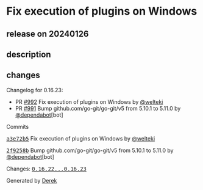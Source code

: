 # Fix execution of plugins on Windows

## release on 20240126

## description

## changes

Changelog for 0.16.23:

* PR <a class="issue-link js-issue-link" data-error-text="Failed to load title" data-id="2102105526" data-permission-text="Title is private" data-url="https://github.com/openfaas/faas-cli/issues/992" data-hovercard-type="pull_request" data-hovercard-url="/openfaas/faas-cli/pull/992/hovercard" href="https://github.com/openfaas/faas-cli/pull/992">#992</a> Fix execution of plugins on Windows by <a class="user-mention notranslate" data-hovercard-type="user" data-hovercard-url="/users/welteki/hovercard" data-octo-click="hovercard-link-click" data-octo-dimensions="link_type:self" href="https://github.com/welteki">@welteki</a>
* PR <a class="issue-link js-issue-link" data-error-text="Failed to load title" data-id="2057482725" data-permission-text="Title is private" data-url="https://github.com/openfaas/faas-cli/issues/991" data-hovercard-type="pull_request" data-hovercard-url="/openfaas/faas-cli/pull/991/hovercard" href="https://github.com/openfaas/faas-cli/pull/991">#991</a> Bump github.com/go-git/go-git/v5 from 5.10.1 to 5.11.0 by <a class="user-mention notranslate" data-hovercard-type="organization" data-hovercard-url="/orgs/dependabot/hovercard" data-octo-click="hovercard-link-click" data-octo-dimensions="link_type:self" href="https://github.com/dependabot">@dependabot</a>[bot]

Commits

<a class="commit-link" data-hovercard-type="commit" data-hovercard-url="https://github.com/openfaas/faas-cli/commit/a3e72b5881c4efcc7a366a2e8dc384399c807dfc/hovercard" href="https://github.com/openfaas/faas-cli/commit/a3e72b5881c4efcc7a366a2e8dc384399c807dfc"><tt>a3e72b5</tt></a> Fix execution of plugins on Windows by <a class="user-mention notranslate" data-hovercard-type="user" data-hovercard-url="/users/welteki/hovercard" data-octo-click="hovercard-link-click" data-octo-dimensions="link_type:self" href="https://github.com/welteki">@welteki</a>

<a class="commit-link" data-hovercard-type="commit" data-hovercard-url="https://github.com/openfaas/faas-cli/commit/2f9258b567b761af47f0c3e6b0223e431f3036a8/hovercard" href="https://github.com/openfaas/faas-cli/commit/2f9258b567b761af47f0c3e6b0223e431f3036a8"><tt>2f9258b</tt></a> Bump github.com/go-git/go-git/v5 from 5.10.1 to 5.11.0 by <a class="user-mention notranslate" data-hovercard-type="organization" data-hovercard-url="/orgs/dependabot/hovercard" data-octo-click="hovercard-link-click" data-octo-dimensions="link_type:self" href="https://github.com/dependabot">@dependabot</a>[bot]

Changes: <a class="commit-link" href="https://github.com/openfaas/faas-cli/compare/0.16.22...0.16.23"><tt>0.16.22...0.16.23</tt></a>

Generated by <a href="https://github.com/alexellis/derek/">Derek</a>


